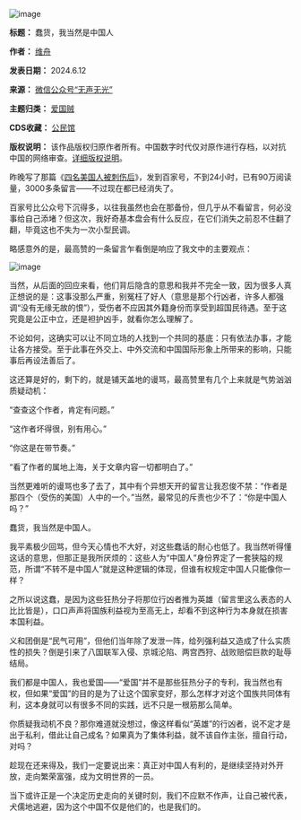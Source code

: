 ![image](https://chinadigitaltimes.net/chinese/files/2024/06/post-708884-6669dc6b1963d.)




**标题：** 蠢货，我当然是中国人  

**作者：** [维舟](https://chinadigitaltimes.net/space/维舟)  

**发表日期：** 2024.6.12  

**来源：** [微信公众号“无声无光”](https://web.archive.org/web/20240612173001/https://mp.weixin.qq.com/s/J5gi0fMVj6S5cMavoM7z9w)  

**主题归类：** [爱国贼](https://chinadigitaltimes.net/space/爱国贼)  

**CDS收藏：** [公民馆](https://chinadigitaltimes.net/space/%E5%85%AC%E6%B0%91%E9%A6%86)  

**版权说明：** 该作品版权归原作者所有。中国数字时代仅对原作进行存档，以对抗中国的网络审查。[详细版权说明](https://chinadigitaltimes.net/chinese/copyright)。


昨晚写了那篇《[四名美国人被刺伤后](https://chinadigitaltimes.net/chinese/708832.html)》，发到百家号，不到24小时，已有90万阅读量，3000多条留言——不过现在都已经消失了。


百家号比公众号下沉得多，以往我虽然也会在那备份，但几乎从不看留言，何必没事给自己添堵？但这次，我好奇基本盘会有什么反应，在它们消失之前忍不住翻了翻，毕竟这也不失为一次小型民调。


略感意外的是，最高赞的一条留言乍看倒是响应了我文中的主要观点：


![image](https://chinadigitaltimes.net/chinese/files/2024/06/post-708884-6669dc6b208d7.png)


当然，从后面的回应来看，他们背后隐含的意思和我并不完全一致，因为很多人真正想说的是：这事没那么严重，别冤枉了好人（意思是那个行凶者，许多人都强调“没有无缘无故的恨”），受伤者不应因其外籍身份而享受到超国民待遇。至于这究竟是公正中立，还是袒护凶手，就看你怎么理解了。


不论如何，这确实可以让不同立场的人找到一个共同的基底：只有依法办事，才能让各方接受。至于此事在外交上、中外交流和中国国际形象上所带来的影响，只能事后再设法善后了。


这还算是好的，剩下的，就是铺天盖地的谩骂，最高赞里有几个上来就是气势汹汹质疑动机：


“查查这个作者，肯定有问题。”


“这作者坏得很，别有用心。”


“你这是在带节奏。”


“看了作者的属地上海，关于文章内容一切都明白了。”


当然更难听的谩骂也多了去了，其中有个异想天开的留言让我忍俊不禁：“作者是那四个（受伤的美国）人中的一个。”当然，最常见的斥责也少不了：“你是中国人吗？”


蠢货，我当然是中国人。


我平素极少回骂，但今天心情也不大好，对这些蠢话的耐心也低了。我当然听得懂这话的意思，但那正是我所厌烦的：这些人为“中国人”身份界定了一套狭隘的规范，所谓“不转不是中国人”就是这种逻辑的体现，但谁有权规定中国人只能像你一样？


之所以说这蠢，是因为这些狂热分子将那位行凶者推为英雄（留言里这么表态的人比比皆是），口口声声将国族利益视为至高无上，却看不到这种行为本身就在损害本国利益。


义和团倒是“民气可用”，但他们当年除了发泄一阵，给列强利益又造成了什么实质性的损失？倒是引来了八国联军入侵、京城沦陷、两宫西狩、战败赔偿巨款的耻辱结局。


我们都是中国人，我也爱国——“爱国”并不是那些狂热分子的专利，我当然也有权，但如果“爱国”的目的是为了让这个国家变好，那么怎样才对这个国族共同体有利，这本身就可以有很多不同的实践，远不只是一根筋那么简单。


你质疑我动机不良？那你难道就没想过，像这样看似“英雄”的行凶者，说不定才是出于私利，借此让自己成名？如果真为了集体利益，就不该自作主张，擅自行动，对吗？


趁现在还来得及，我们一定要说出来：真正对中国人有利的，是继续坚持对外开放，走向繁荣富强，成为文明世界的一员。


当下或许正是一个决定历史走向的关键时刻，我们不应默不作声，让自己被代表，犬儒地逃避，因为这个中国不仅是他们的，也是我们的。

